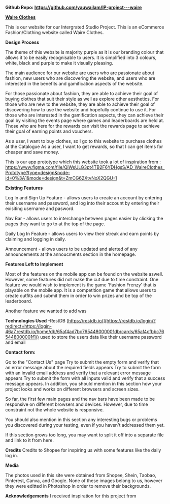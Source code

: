 **Github Repo: https://github.com/yauwailam/IP-project---waire**

<ins>**Waire Clothes**</ins>

This is our website for our Intergrated Studio Project. This is an eCommerce Fashion/Clothing website called Waire Clothes. 

**Design Process**

The theme of this website is majority purple as it is our branding colour that allows it to be easily recognisable to users. It is simplified into 3 colours, white, black and purple to make it visually pleasing. 

The main audience for our website are users who are passionate about fashion, new users who are discovering the website, and users who are interested in the benefits and gamification aspects of the website.

For those passionate about fashion, they are able to achieve their goal of buying clothes that suit their style as well as explore other aesthetics. For those who are new to the website, they are able to achieve their goal of discovering how to use the website and hopefully continue to use it. For those who are interested in the gamification aspects, they can achieve their goal by visiting the events page where games and leaderboards are held at. Those who are here for the rewards can visit the rewards page to achieve their goal of earning points and vouchers.

As a user, I want to buy clothes, so I go to this website to purchase clothes at the Catalogue
As a user, I want to get rewards, so that I can get items for cheaper and save money.

This is our app prototype which this website took a lot of inspiration from : https://www.figma.com/file/QiWsULG3pt4TB2F6YDHgsS/AD_WaireClothes_Prototype?type=design&node-id=0%3A1&mode=design&t=ZmCG62XtvNoX2QGU-1

**Existing Features**

Log In and Sign Up Feature - allows users to create an account by entering their username and password, and log into their account by entering their exisiting username and pasword.

Nav Bar - allows users to interchange between pages easier by clicking the pages they want to go to at the top of the page.

Daily Log In Feature - allows users to view their streak and earn points by claiming and logging in daily.

Announcement - allows users to be updated and alerted of any announcements at the annoucments section in the homepage.

**Features Left to Implement**

Most of the features on the mobile app can be found on the website aswell. However, some features did not make the cut due to time constraint. One feature we would wish to implement is the game 'Fashion Frenzy' that is playable on the mobile app. It is a competition game that allows users to create outfits and submit them in order to win prizes and be top of the leaderboard.

Another feature we wanted to add was

**Technologies Used**
-RestDB [https://restdb.io/](https://restdb.io/login/?redirect=https://login-46a7.restdb.io/home/db/65af4ad7bc765448000001db/cards/65af4cfbbc765448000001f1/)  used to store the users data like their username password and email

**Contact form:**

Go to the "Contact Us" page
Try to submit the empty form and verify that an error message about the required fields appears
Try to submit the form with an invalid email address and verify that a relevant error message appears
Try to submit the form with all inputs valid and verify that a success message appears.
In addition, you should mention in this section how your project looks and works on different browsers and screen sizes.

So far, the first few main pages and the nav bars have been made to be responsive on different browsers and devices. However, due to time constraint not the whole website is responsive.  

You should also mention in this section any interesting bugs or problems you discovered during your testing, even if you haven't addressed them yet.

If this section grows too long, you may want to split it off into a separate file and link to it from here.

**Credits**
Credits to Shopee for inspiring us with some features like the daily log in.

**Media**

The photos used in this site were obtained from Shopee, Shein, Taobao, Pinterest, Canva, and Google. None of these images belong to us, however they were editted in Photoshop in order to remove their backgrounds.

**Acknowledgements**
I received inspiration for this project from 
